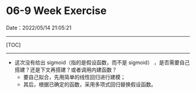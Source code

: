 # 06-9 Week Exercise

Date：2022/05/14 21:05:21

------



[TOC]



------



* 这次没有给出 sigmoid（指的是假设函数，而不是 sigmoid） ，是否需要自己搭建？还是下文再搭建？或者调用内建函数？
  * 要自己拟合，先用简单的线性回归进行建模；
  * 其后，根据已确定的函数，采用多项式回归替换假设函数。